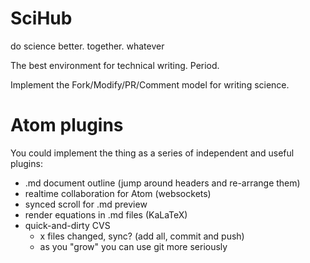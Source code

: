 # SciHub
do science better. together. whatever

The best environment for technical writing. Period.

Implement the Fork/Modify/PR/Comment model for writing science.

# Atom plugins

You could implement the thing as a series of independent
and useful plugins:

- .md document outline (jump around headers and re-arrange them)
- realtime collaboration for Atom (websockets)
- synced scroll for .md preview
- render equations in .md files (KaLaTeX)
- quick-and-dirty CVS
  - x files changed, sync? (add all, commit and push)
  - as you "grow" you can use git more seriously
